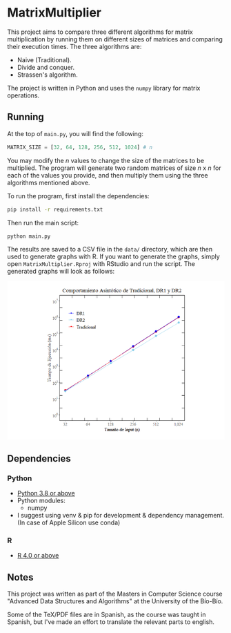 MatrixMultiplier
===
This project aims to compare three different algorithms for matrix multiplication by running them on different sizes of
matrices and comparing their execution times. The three algorithms are:

* Naive (Traditional).
* Divide and conquer.
* Strassen's algorithm.

The project is written in Python and uses the `numpy` library for matrix operations.

## Running
At the top of `main.py`, you will find the following:
```python
MATRIX_SIZE = [32, 64, 128, 256, 512, 1024] # n
```

You may modify the *n* values to change the size of the matrices to be multiplied. The program will generate two random
matrices of size *n* x *n* for each of the values you provide, and then multiply them using the three algorithms
mentioned above. 

To run the program, first install the dependencies:
```bash
pip install -r requirements.txt
```

Then run the main script:
```bash
python main.py
```

The results are saved to a CSV file in the `data/` directory, which are then used to generate graphs with R. If you
want to generate the graphs, simply open `MatrixMultiplier.Rproj` with RStudio and run the script. The generated graphs
will look as follows:

![image](img/TRADITIONAL_DR1_DR2_PLOT.png)

## Dependencies
### Python
- [Python 3.8 or above](https://www.python.org/downloads/)
- Python modules:
  - numpy
- I suggest using venv & pip for development & dependency management. (In case of Apple Silicon use conda)

### R
- [R 4.0 or above](https://cran.r-project.org/)

## Notes
This project was written as part of the Masters in Computer Science course "Advanced Data Structures and Algorithms" at
the University of the Bío-Bío.

Some of the TeX/PDF files are in Spanish, as the course was taught in Spanish, but I've made an effort to translate the
relevant parts to english.
